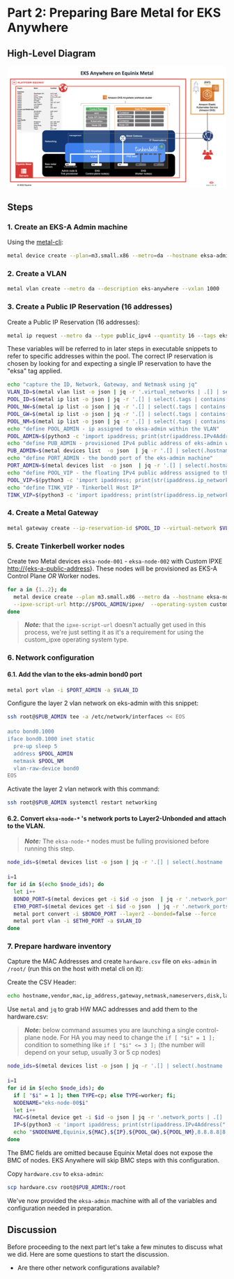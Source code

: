 <!-- See https://squidfunk.github.io/mkdocs-material/reference/ -->
# Part 2: Preparing Bare Metal for EKS Anywhere

## High-Level Diagram

![Terraform plan output](../images/eksa-on-metal-diagram.png)

## Steps

### 1. Create an EKS-A Admin machine

Using the [metal-cli](https://github.com/equinix/metal-cli):

```sh
metal device create --plan=m3.small.x86 --metro=da --hostname eksa-admin --operating-system ubuntu_20_04
```

### 2. Create a VLAN

```sh
metal vlan create --metro da --description eks-anywhere --vxlan 1000
```

### 3. Create a Public IP Reservation (16 addresses)

Create a Public IP Reservation (16 addresses):

```sh
metal ip request --metro da --type public_ipv4 --quantity 16 --tags eksa
```

These variables will be referred to in later steps in executable snippets to refer to specific addresses within the pool. The correct IP reservation is chosen by looking for and expecting a single IP reservation to have the "eksa" tag applied.

```sh
echo "capture the ID, Network, Gateway, and Netmask using jq"
VLAN_ID=$(metal vlan list -o json | jq -r '.virtual_networks | .[] | select(.vxlan == 1000) | .id')
POOL_ID=$(metal ip list -o json | jq -r '.[] | select(.tags | contains(["eksa"]))? | .id')
POOL_NW=$(metal ip list -o json | jq -r '.[] | select(.tags | contains(["eksa"]))? | .network')
POOL_GW=$(metal ip list -o json | jq -r '.[] | select(.tags | contains(["eksa"]))? | .gateway')
POOL_NM=$(metal ip list -o json | jq -r '.[] | select(.tags | contains(["eksa"]))? | .netmask')
echo "define POOL_ADMIN - ip assigned to eksa-admin within the VLAN"
POOL_ADMIN=$(python3 -c 'import ipaddress; print(str(ipaddress.IPv4Address("'${POOL_GW}'")+1))')
echo "define PUB_ADMIN - provisioned IPv4 public address of eks-admin which we can use with ssh"
PUB_ADMIN=$(metal devices list  -o json  | jq -r '.[] | select(.hostname=="eksa-admin") | .ip_addresses [] | select(contains({"public":true,"address_family":4})) | .address')
echo "define PORT_ADMIN - the bond0 port of the eks-admin machine"
PORT_ADMIN=$(metal devices list  -o json  | jq -r '.[] | select(.hostname=="eksa-admin") | .network_ports [] | select(.name == "bond0") | .id')
echo "define POOL_VIP - the floating IPv4 public address assigned to the current lead kubernetes control plane"
POOL_VIP=$(python3 -c 'import ipaddress; print(str(ipaddress.ip_network("'${POOL_NW}'/'${POOL_NM}'").broadcast_address-1))')
echo "define TINK_VIP - Tinkerbell Host IP"
TINK_VIP=$(python3 -c 'import ipaddress; print(str(ipaddress.ip_network("'${POOL_NW}'/'${POOL_NM}'").broadcast_address-2))')
```

### 4. Create a Metal Gateway

```sh
metal gateway create --ip-reservation-id $POOL_ID --virtual-network $VLAN_ID
```

### 5. Create Tinkerbell worker nodes 

Create two Metal devices `eksa-node-001` - `eksa-node-002` with Custom IPXE <http://{eks-a-public-address>}. These nodes will be provisioned as EKS-A Control Plane *OR* Worker nodes.

```sh
for a in {1..2}; do
  metal device create --plan m3.small.x86 --metro da --hostname eksa-node-00$a \
  --ipxe-script-url http://$POOL_ADMIN/ipxe/  --operating-system custom_ipxe
done
```

> **_Note:_** that the `ipxe-script-url` doesn't actually get used in this process, we're just setting it as it's a requirement for using the custom_ipxe operating system type.

### 6. Network configuration

#### 6.1. Add the vlan to the eks-admin bond0 port

```sh
metal port vlan -i $PORT_ADMIN -a $VLAN_ID
```

Configure the layer 2 vlan network on eks-admin with this snippet:

```sh
ssh root@$PUB_ADMIN tee -a /etc/network/interfaces << EOS

auto bond0.1000
iface bond0.1000 inet static
  pre-up sleep 5
  address $POOL_ADMIN
  netmask $POOL_NM
  vlan-raw-device bond0
EOS
```

Activate the layer 2 vlan network with this command:

```sh
ssh root@$PUB_ADMIN systemctl restart networking
```

#### 6.2. Convert `eksa-node-*` 's network ports to Layer2-Unbonded and attach to the VLAN.

> **_Note:_** The `eksa-node-*` nodes must be fulling provisioned before running this step.

```sh
node_ids=$(metal devices list -o json | jq -r '.[] | select(.hostname | startswith("eksa-node")) | .id')

i=1
for id in $(echo $node_ids); do
  let i++
  BOND0_PORT=$(metal devices get -i $id -o json  | jq -r '.network_ports [] | select(.name == "bond0") | .id')
  ETH0_PORT=$(metal devices get -i $id -o json  | jq -r '.network_ports [] | select(.name == "eth0") | .id')
  metal port convert -i $BOND0_PORT --layer2 --bonded=false --force
  metal port vlan -i $ETH0_PORT -a $VLAN_ID
done
```

### 7. Prepare hardware inventory

Capture the MAC Addresses and create `hardware.csv` file on `eks-admin` in `/root/` (run this on the host with metal cli on it):
   
Create the CSV Header:

```sh
echo hostname,vendor,mac,ip_address,gateway,netmask,nameservers,disk,labels > hardware.csv
```

Use `metal` and `jq` to grab HW MAC addresses and add them to the hardware.csv:

> **_Note:_** below command assumes you are launching a single control-plane node. For HA you may need to change
> the `if [ "$i" = 1 ];` condition to something like `if [ "$i" <= 3 ];`
> (the number will depend on your setup, usually 3 or 5 cp nodes)

```sh
node_ids=$(metal devices list -o json | jq -r '.[] | select(.hostname | startswith("eksa-node")) | .id')

i=1
for id in $(echo $node_ids); do
  if [ "$i" = 1 ]; then TYPE=cp; else TYPE=worker; fi;
  NODENAME="eks-node-00$i"
  let i++
  MAC=$(metal device get -i $id -o json | jq -r '.network_ports | .[] | select(.name == "eth0") | .data.mac')
  IP=$(python3 -c 'import ipaddress; print(str(ipaddress.IPv4Address("'${POOL_GW}'")+'$i'))')
  echo "$NODENAME,Equinix,${MAC},${IP},${POOL_GW},${POOL_NM},8.8.8.8|8.8.4.4,/dev/sda,type=${TYPE}" >> hardware.csv
done
```

The BMC fields are omitted because Equinix Metal does not expose the BMC of nodes. EKS Anywhere will skip BMC steps with this configuration.

Copy `hardware.csv` to `eksa-admin`:

```sh
scp hardware.csv root@$PUB_ADMIN:/root
```

We've now provided the `eksa-admin` machine with all of the variables and configuration needed in preparation.

## Discussion

Before proceeding to the next part let's take a few minutes to discuss what we did. Here are some questions to start the discussion.

* Are there other network configurations available? 
